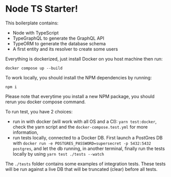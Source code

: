 # Node TS Starter!

This boilerplate contains:

- Node with TypeScript
- TypeGraphQL to generate the GraphQL API
- TypeORM to generate the database schema
- A first entity and its resolver to create some users

Everything is dockerized, just install Docker on you host machine then run:

```
docker compose up --build
```

To work locally, you should install the NPM dependencies by running:

```
npm i
```

Please note that everytime you install a new NPM package, you should rerun you docker compose command.

To run test, you have 2 choices:

- run in with docker (will work with all OS and a CI): `yarn test:docker`, check the yarn script and the `docker-compose.test.yml` for more information,
- run tests locally, connected to a Docker DB. First launch a PostGres DB with `docker run -e POSTGRES_PASSWORD=supersecret -p 5432:5432 postgres`, and let the db running, in another terminal, finally run the tests locally by using `yarn test ./tests --watch`

The `./tests` folder contains some examples of integration tests. These tests will be run against a live DB that will be truncated (clear) before all tests.
